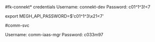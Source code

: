  
#fk-connekt* credentials
Username: connekt-dev
Password: c01^1^3!<7


export MEGH_API_PASSWORD=$'c01^1^3\x21<7'

#comm-svc

Username: comm-iaas-mgr
Password: c033m97
